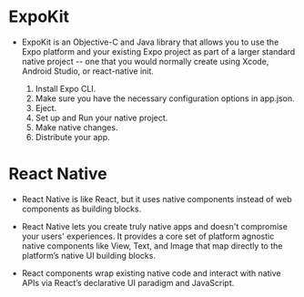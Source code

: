 # ExpoKit

  - ExpoKit is an Objective-C and Java library that allows you to use the Expo platform and your existing Expo project 
    as part of a larger standard native project -- one that you would normally create using Xcode, Android Studio, or react-native init.


    1. Install Expo CLI.
    2. Make sure you have the necessary configuration options in app.json. 
    3. Eject.
    4. Set up and Run your native project.
    5. Make native changes.
    6. Distribute your app.


# React Native 

   - React Native is like React, but it uses native components instead of web components as building blocks.  

   - React Native lets you create truly native apps and doesn't compromise your users' experiences. It provides a core 
     set of platform agnostic native components like View, Text, and Image that map directly to the platform’s native UI building blocks.

   - React components wrap existing native code and interact with native APIs via React’s declarative UI paradigm and 
     JavaScript.


